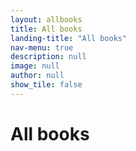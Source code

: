 ```yaml
---
layout: allbooks
title: All books
landing-title: "All books"
nav-menu: true
description: null
image: null
author: null
show_tile: false
---
```


<h1>All books</h1>
